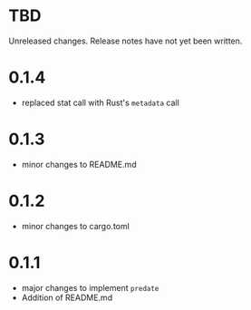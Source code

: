 TBD
===

Unreleased changes. Release notes have not yet been written.

0.1.4
=====

* replaced stat call with Rust's `metadata` call

0.1.3
=====

* minor changes to README.md

0.1.2
=====

* minor changes to cargo.toml

0.1.1
=====

* major changes to implement `predate`
* Addition of README.md
